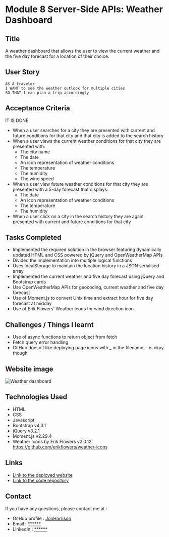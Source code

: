 # Module 8 Server-Side APIs: Weather Dashboard

## Title

A weather dashboard that allows the user to view the current weather and the five day forecast for a location of their choice.

## User Story

```text
AS A traveler
I WANT to see the weather outlook for multiple cities
SO THAT I can plan a trip accordingly
```

## Acceptance Criteria

IT IS DONE

  * When a user searches for a city they are presented with current and future conditions for that city and that city is added to the search history
  * When a user views the current weather conditions for that city they are presented with:
    * The city name
    * The date
    * An icon representation of weather conditions
    * The temperature
    * The humidity
    * The wind speed
  * When a user view future weather conditions for that city they are presented with a 5-day forecast that displays:
    * The date
    * An icon representation of weather conditions
    * The temperature
    * The humidity
  * When a user click on a city in the search history they are again presented with current and future conditions for that city

## Tasks Completed

* Implemented the required solution in the browser featuring dynamically updated HTML and CSS powered by jQuery and OpenWeatherMap APIs
* Divided the implementation into multiple logical functions
* Uses localStorage to maintain the location history in a JSON serialised array
* Implemented the current weather and five day forecast using jQuery and Bootstrap cards
* Use OpenWeatherMap APIs for geocoding, current weather and five day forecast
* Use of Moment.js to convert Unix time and extract hour for five day forecast at midday
* Use of Erik Flowers' Weather Icons for wind direction icon

## Challenges / Things I learnt

* Use of async functions to return object from fetch
* Fetch query error handling
* GitHub doesn't like deploying page icons with _ in the filename, - is okay though

## Website image

![Weather dashboard](https://user-images.githubusercontent.com/1043077/209961446-1a49c2d7-bb40-4f6d-b435-d2b3f094c310.png)

## Technologies Used

- HTML
- CSS
- Javascript
- Bootstrap v4.3.1
- jQuery v3.2.1
- Moment.js v2.29.4
- Weather Icons by Erik Flowers v2.0.12 https://github.com/erikflowers/weather-icons

## Links

* [Link to the deployed website](https://jonharrison.github.io/weather-dashboard/)
* [Link to the code repository](https://github.com/JonHarrison/weather-dashboard)

## Contact

If you have any questions, please contact me at :

* GitHub profile : [JonHarrison](https://github.com/JonHarrison)
* Email : [******]()
* LinkedIn : [******]()
